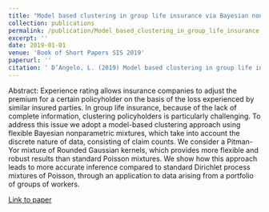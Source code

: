 ```yaml
---
title: "Model based clustering in group life insurance via Bayesian nonparametric mixtures"
collection: publications
permalink: /publication/Model_based_clustering_in_group_life_insurance
excerpt: ''
date: 2019-01-01
venue: 'Book of Short Papers SIS 2019'
paperurl: ''
citation: ' D’Angelo, L. (2019) Model based clustering in group life insurance via Bayesian nonparametric mixtures, in <i>Book of Short Papers SIS 2019</i> (Editors: Arbia, G., Peluso, S., Pini, A. and Rivellini, G.), ISBN: 9788891915108'
---
```

Abstract: Experience rating allows insurance companies to adjust the premium for a certain policyholder on the basis of the loss experienced by similar insured parties. In group life insurance, because of the lack of complete information, clustering policyholders is particularly challenging. To address this issue we adopt a model-based clustering approach using flexible Bayesian nonparametric mixtures, which take into account the discrete nature of data, consisting of claim counts. We consider a Pitman-Yor mixture of Rounded Gaussian kernels, which provides more flexible and robust results than standard Poisson mixtures. We show how this approach leads to more accurate inference compared to standard Dirichlet process mixtures of Poisson, through an application to data arising from a portfolio of groups of workers.

[Link to paper](https://it.pearson.com/content/dam/region-core/italy/pearson-italy/pdf/Dirigenti%20e%20istituzioni/ISTITUZIONI-HE-PDF-sis2019_V4.pdf)
